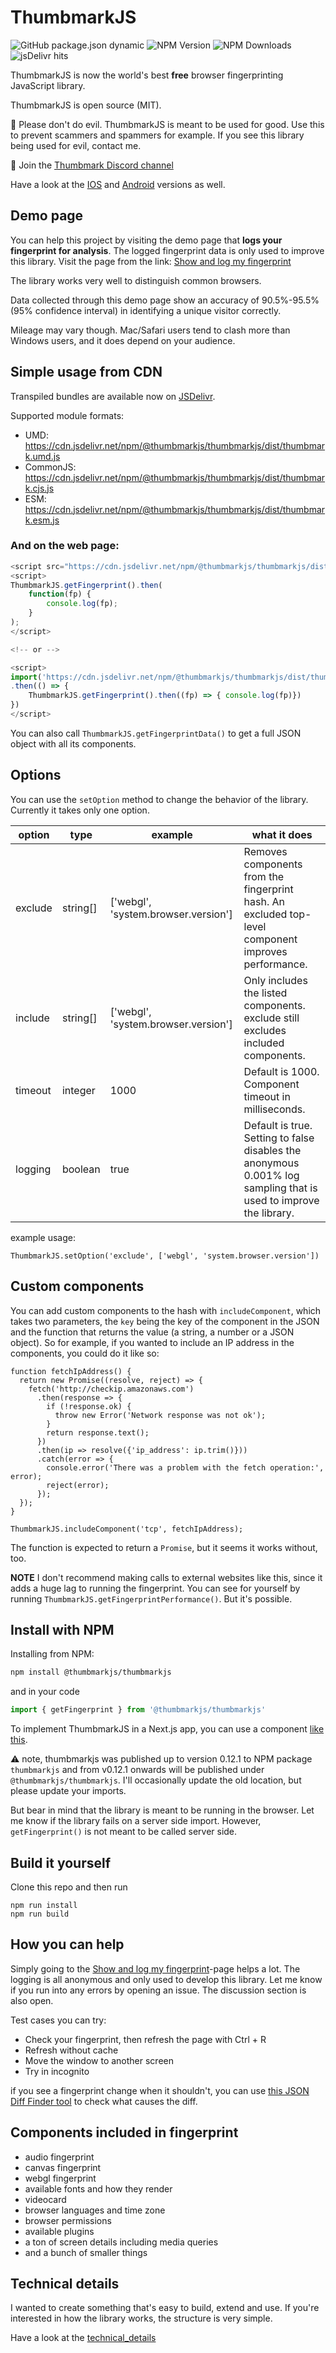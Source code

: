 # ThumbmarkJS
![GitHub package.json dynamic](https://img.shields.io/github/package-json/version/ilkkapeltola/thumbmarkjs)
![NPM Version](https://img.shields.io/npm/v/@thumbmarkjs/thumbmarkjs)
![NPM Downloads](https://img.shields.io/npm/dm/%40thumbmarkjs%2Fthumbmarkjs)
![jsDelivr hits](https://img.shields.io/jsdelivr/npm/hm/%40thumbmarkjs%2Fthumbmarkjs)


ThumbmarkJS is now the world's best **free** browser fingerprinting JavaScript library.

ThumbmarkJS is open source (MIT).

🙏 Please don't do evil. ThumbmarkJS is meant to be used for good. Use this to prevent scammers and spammers for example. If you see this library being used for evil, contact me.

🕺 Join the [Thumbmark Discord channel](https://discord.gg/PAqxQ3TnDA)

Have a look at the [IOS](https://github.com/thumbmarkjs/thumbmark-swift) and [Android](https://github.com/thumbmarkjs/thumbmark-android) versions as well.

## Demo page

You can help this project by visiting the demo page that **logs your fingerprint for analysis**. The logged fingerprint data is only used to improve this library. Visit the page from the link: [Show and log my fingerprint](https://www.thumbmarkjs.com/)

The library works very well to distinguish common browsers.

Data collected through this demo page show an accuracy of 90.5%-95.5% (95% confidence interval) in identifying a unique visitor correctly.

Mileage may vary though. Mac/Safari users tend to clash more than Windows users, and it does depend on your audience.

## Simple usage from CDN

Transpiled bundles are available now on [JSDelivr](https://www.jsdelivr.com/).

Supported module formats:
- UMD: https://cdn.jsdelivr.net/npm/@thumbmarkjs/thumbmarkjs/dist/thumbmark.umd.js
- CommonJS: https://cdn.jsdelivr.net/npm/@thumbmarkjs/thumbmarkjs/dist/thumbmark.cjs.js
- ESM: https://cdn.jsdelivr.net/npm/@thumbmarkjs/thumbmarkjs/dist/thumbmark.esm.js

### And on the web page:

```javascript
<script src="https://cdn.jsdelivr.net/npm/@thumbmarkjs/thumbmarkjs/dist/thumbmark.umd.js"></script>
<script>
ThumbmarkJS.getFingerprint().then(
    function(fp) {
        console.log(fp);
    }
);
</script>

<!-- or -->

<script>
import('https://cdn.jsdelivr.net/npm/@thumbmarkjs/thumbmarkjs/dist/thumbmark.umd.js')
.then(() => {
    ThumbmarkJS.getFingerprint().then((fp) => { console.log(fp)})
})
</script>

```

You can also call `ThumbmarkJS.getFingerprintData()` to get a full JSON object with all its components.

## Options

You can use the `setOption` method to change the behavior of the library. Currently it takes only one option.

|  option |     type |                             example | what it does |
| - | - | - | - |
| exclude | string[] | ['webgl', 'system.browser.version'] | Removes components from the fingerprint hash. An excluded top-level component improves performance. |
| include | string[] | ['webgl', 'system.browser.version'] | Only includes the listed components. exclude still excludes included components. |
| timeout | integer | 1000 | Default is 1000. Component timeout in milliseconds.
| logging | boolean | true | Default is true. Setting to false disables the anonymous 0.001% log sampling that is used to improve the library. |

example usage:

```
ThumbmarkJS.setOption('exclude', ['webgl', 'system.browser.version'])
```

## Custom components

You can add custom components to the hash with `includeComponent`, which takes two parameters, the `key` being the key of the component in the JSON and the function that returns the value (a string, a number or a JSON object). So for example, if you wanted to include an IP address in the components, you could do it like so:

```
function fetchIpAddress() {
  return new Promise((resolve, reject) => {
    fetch('http://checkip.amazonaws.com')
      .then(response => {
        if (!response.ok) {
          throw new Error('Network response was not ok');
        }
        return response.text();
      })
      .then(ip => resolve({'ip_address': ip.trim()}))
      .catch(error => {
        console.error('There was a problem with the fetch operation:', error);
        reject(error);
      });
  });
}

ThumbmarkJS.includeComponent('tcp', fetchIpAddress);
```

The function is expected to return a `Promise`, but it seems it works without, too.

**NOTE** I don't recommend making calls to external websites like this, since it adds a huge lag to running the fingerprint. You can see for yourself by running `ThumbmarkJS.getFingerprintPerformance()`. But it's possible.

## Install with NPM

Installing from NPM:

```bash
npm install @thumbmarkjs/thumbmarkjs
```

and in your code

```javascript
import { getFingerprint } from '@thumbmarkjs/thumbmarkjs'
```

To implement ThumbmarkJS in a Next.js app, you can use a component [like this](examples/nextjs.tsx).

:warning: note, thumbmarkjs was published up to version 0.12.1 to NPM package `thumbmarkjs` and from v0.12.1 onwards will be published under `@thumbmarkjs/thumbmarkjs`. I'll occasionally update the old location, but please update your imports.

But bear in mind that the library is meant to be running in the browser. Let me know if the library fails on a server side import. However, `getFingerprint()` is not meant to be called server side.

## Build it yourself

Clone this repo and then run

```
npm run install
npm run build
```

## How you can help

Simply going to the [Show and log my fingerprint](https://www.thumbmarkjs.com/)-page helps a lot. The logging is all anonymous and only used to develop this library. Let me know if you run into any errors by opening an issue. The discussion section is also open.

Test cases you can try:
- Check your fingerprint, then refresh the page with Ctrl + R
- Refresh without cache
- Move the window to another screen
- Try in incognito

if you see a fingerprint change when it shouldn't, you can use [this JSON Diff Finder tool](https://url-decode.com/tool/json-diff) to check what causes the diff.

## Components included in fingerprint
- audio fingerprint
- canvas fingerprint
- webgl fingerprint
- available fonts and how they render
- videocard
- browser languages and time zone
- browser permissions
- available plugins
- a ton of screen details including media queries
- and a bunch of smaller things

## Technical details

I wanted to create something that's easy to build, extend and use. If you're interested in how the library works, the structure is very simple.

Have a look at the [technical_details](technical_details.md)
